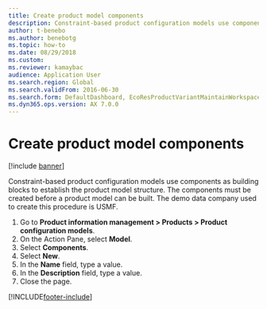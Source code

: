 ```yaml
--- 
title: Create product model components
description: Constraint-based product configuration models use components as building blocks to establish the product model structure.
author: t-benebo
ms.author: benebotg
ms.topic: how-to
ms.date: 08/29/2018
ms.custom:
ms.reviewer: kamaybac   
audience: Application User
ms.search.region: Global
ms.search.validFrom: 2016-06-30
ms.search.form: DefaultDashboard, EcoResProductVariantMaintainWorkspace, PCProductConfigurationModelListPage, PCComponentList
ms.dyn365.ops.version: AX 7.0.0 
---
```


# Create product model components

[!include [banner](../../includes/banner.md)]

Constraint-based product configuration models use components as building blocks to establish the product model structure. The components must be created before a product model can be built. The demo data company used to create this procedure is USMF.

1. Go to **Product information management \> Products \> Product configuration models**.
1. On the Action Pane, select **Model**.
1. Select **Components**.
1. Select **New**.
1. In the **Name** field, type a value.
1. In the **Description** field, type a value.
1. Close the page.



[!INCLUDE[footer-include](../../../includes/footer-banner.md)]